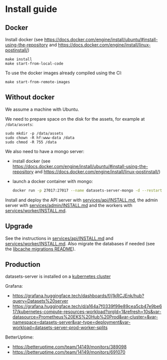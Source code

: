 # Install guide

## Docker

Install docker (see https://docs.docker.com/engine/install/ubuntu/#install-using-the-repository and https://docs.docker.com/engine/install/linux-postinstall/)

```
make install
make start-from-local-code
```

To use the docker images already compiled using the CI:

```
make start-from-remote-images
```

## Without docker

We assume a machine with Ubuntu.

We need to prepare space on the disk for the assets, for example at `/data/assets`:

```
sudo mkdir -p /data/assets
sudo chown -R hf:www-data /data
sudo chmod -R 755 /data
```

We also need to have a mongo server:

- install docker (see https://docs.docker.com/engine/install/ubuntu/#install-using-the-repository and https://docs.docker.com/engine/install/linux-postinstall/)
- launch a docker container with mongo:

  ```bash
  docker run -p 27017:27017 --name datasets-server-mongo -d --restart always mongo:latest
  ```

Install and deploy the API server with [services/api/INSTALL.md](./services/api/INSTALL.md), the admin server with [services/admin/INSTALL.md](./services/admin/INSTALL.md) and the workers with [services/worker/INSTALL.md](./services/worker/INSTALL.md).

## Upgrade

See the instructions in [services/api/INSTALL.md](./services/api/INSTALL.md#upgrade) and [services/worker/INSTALL.md](./services/worker/INSTALL.md#upgrade). Also migrate the databases if needed (see the [libcache migrations README](./libs/libcache/migrations/README.md)).

## Production

datasets-server is installed on a [kubernetes cluster](https://us-east-1.console.aws.amazon.com/eks/home?region=us-east-1#/clusters)

Grafana:

- https://grafana.huggingface.tech/dashboards/f/j1kRCJEnk/hub?query=Datasets%20server
- https://grafana.huggingface.tech/d/a164a7f0339f99e89cea5cb47e9be617/kubernetes-compute-resources-workload?orgId=1&refresh=10s&var-datasource=Prometheus%20EKS%20Hub%20Prod&var-cluster=&var-namespace=datasets-server&var-type=deployment&var-workload=datasets-server-prod-worker-splits

BetterUptime:

- https://betteruptime.com/team/14149/monitors/389098
- https://betteruptime.com/team/14149/monitors/691070
